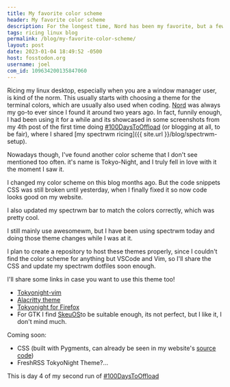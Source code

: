 ```yaml
---
title: My favorite color scheme
header: My favorite color scheme
description: For the longest time, Nord has been my favorite, but a few months ago I switched to something else. Tokyo Night is my new favorite!
tags: ricing linux blog
permalink: /blog/my-favorite-color-scheme/
layout: post
date: 2023-01-04 18:49:52 -0500
host: fosstodon.org
username: joel
com_id: 109634200135847060
---
```


Ricing my linux desktop, especially when you are a window manager user, is kind of the norm. This usually starts with choosing a theme for the terminal colors, which are usually also used when coding. [Nord](https://nordtheme.com) was always my go-to ever since I found it around two years ago. In fact, funnily enough, I had been using it for a while and its showcased in some screenshots from my 4th post of the first time doing [#100DaysToOffload](https://100daystooffload.com) (or blogging at all, to be fair), where I shared [my spectrwm ricing]({{ site.url }}/blog/spectrwm-setup).

Nowadays though, I've found another color scheme that I don't see mentioned too often. it's name is Tokyo-Night, and I truly fell in love with it the moment I saw it.

I changed my color scheme on this blog months ago. But the code snippets CSS was still broken until yesterday, when I finally fixed it so now code looks good on my website.

I also updated my spectrwm bar to match the colors correctly, which was pretty cool.

I still mainly use awesomewm, but I have been using spectrwm today and doing those theme changes while I was at it.

I plan to create a repository to host these themes properly, since I couldn't find the color scheme for anything but VSCode and Vim, so I'll share the CSS and update my spectrwm dotfiles soon enough.

I'll share some links in case you want to use this theme too!

- [Tokyonight-vim](https://github.com/ghifarit53/tokyonight-vim)
- [Alacritty theme](https://github.com/zatchheems/tokyo-night-alacritty-theme)
- [Tokyonight for Firefox](https://addons.mozilla.org/en-US/firefox/addon/tokyonight_vim/)
- For GTK I find [SkeuOS](https://github.com/daniruiz/skeuos-gtk)to be suitable enough, its not perfect, but I like it, I don't mind much.

Coming soon:
- CSS (built with Pygments, can already be seen in my website's [source code](https://github.com/joelchrono12/joelchrono12.ml))
- FreshRSS TokyoNight Theme?...




This is day 4 of my second run of [#100DaysToOffload](https://100daystooffload.com)
